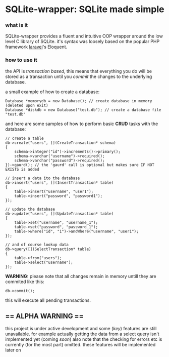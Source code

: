 SQLite-wrapper: SQLite made simple  
===

### what is it
SQLite-wrapper provides a fluent and intuitive OOP wrapper around the low level C library of SQLite. it's syntax was loosely based on the popular PHP framework [laravel](http://laravel.com)'s Eloquent.

### how to use it
the API is *transaction based*, this means that everything you do will be stored as a transaction until you *commit* the changes to the underlying database.

a small example of how to create a database:

    Database *memorydb = new Database(); // create database in memory (deleted upon exit)
    Database *diskdb = new Database("test.db"); // create a database file "test.db"

and here are some samples of how to perform basic **CRUD** tasks with the database:

    // create a table
    db->create("users", [](CreateTransaction* schema)
    {
        schema->integer("id")->increments()->primary();
        schema->varchar("username")->required();
        schema->varchar("password")->required();
	})->gaurd(); // the 'gaurd' call is optional but makes sure IF NOT EXISTS is added
	
	// insert a data ito the database
	db->insert("users", [](InsertTransaction* table)
	{
		table->insert("username", "user1");
		table->insert("password", "password1");
	});
	
	// update the database
	db->update("users", [](UpdateTransaction* table)
	{
		table->set("username", "username_1");
		table->set("password", "password_1");
		table->where("id", "1")->andWhere("username", "user1");
	});
	
	// and of course lookup data
	db->query([](SelectTransaction* table)
	{
		table->from("users");
		table->select("username");
	});

**WARNING:** please note that all changes remain in memory untill they are commited like this:

    db->commit();

this will execute all pending transactions.

## == ALPHA WARNING ==
this project is under active development and some (*key*) features are still unavailable. for example actually getting the data from a select query isn't implemented yet (coming *soon*)
also note that the checking for errors etc is currently (for the most part) omitted. these features will be implemented later on
